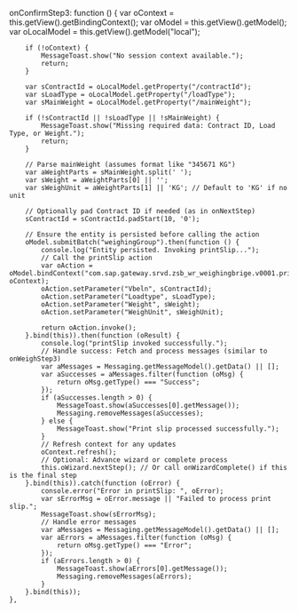 onConfirmStep3: function () {
        var oContext = this.getView().getBindingContext();
        var oModel = this.getView().getModel();
        var oLocalModel = this.getView().getModel("local");

        if (!oContext) {
            MessageToast.show("No session context available.");
            return;
        }

        var sContractId = oLocalModel.getProperty("/contractId");
        var sLoadType = oLocalModel.getProperty("/loadType");
        var sMainWeight = oLocalModel.getProperty("/mainWeight");

        if (!sContractId || !sLoadType || !sMainWeight) {
            MessageToast.show("Missing required data: Contract ID, Load Type, or Weight.");
            return;
        }

        // Parse mainWeight (assumes format like "345671 KG")
        var aWeightParts = sMainWeight.split(' ');
        var sWeight = aWeightParts[0] || '';
        var sWeighUnit = aWeightParts[1] || 'KG'; // Default to 'KG' if no unit

        // Optionally pad Contract ID if needed (as in onNextStep)
        sContractId = sContractId.padStart(10, '0');

        // Ensure the entity is persisted before calling the action
        oModel.submitBatch("weighingGroup").then(function () {
            console.log("Entity persisted. Invoking printSlip...");
            // Call the printSlip action
            var oAction = oModel.bindContext("com.sap.gateway.srvd.zsb_wr_weighingbrige.v0001.printSlip(...)", oContext);
            oAction.setParameter("Vbeln", sContractId);
            oAction.setParameter("Loadtype", sLoadType);
            oAction.setParameter("Weight", sWeight);
            oAction.setParameter("WeighUnit", sWeighUnit);

            return oAction.invoke();
        }.bind(this)).then(function (oResult) {
            console.log("printSlip invoked successfully.");
            // Handle success: Fetch and process messages (similar to onWeighStep3)
            var aMessages = Messaging.getMessageModel().getData() || [];
            var aSuccesses = aMessages.filter(function (oMsg) {
                return oMsg.getType() === "Success";
            });
            if (aSuccesses.length > 0) {
                MessageToast.show(aSuccesses[0].getMessage());
                Messaging.removeMessages(aSuccesses);
            } else {
                MessageToast.show("Print slip processed successfully.");
            }
            // Refresh context for any updates
            oContext.refresh();
            // Optional: Advance wizard or complete process
            this.oWizard.nextStep(); // Or call onWizardComplete() if this is the final step
        }.bind(this)).catch(function (oError) {
            console.error("Error in printSlip: ", oError);
            var sErrorMsg = oError.message || "Failed to process print slip.";
            MessageToast.show(sErrorMsg);
            // Handle error messages
            var aMessages = Messaging.getMessageModel().getData() || [];
            var aErrors = aMessages.filter(function (oMsg) {
                return oMsg.getType() === "Error";
            });
            if (aErrors.length > 0) {
                MessageToast.show(aErrors[0].getMessage());
                Messaging.removeMessages(aErrors);
            }
        }.bind(this));
    },

